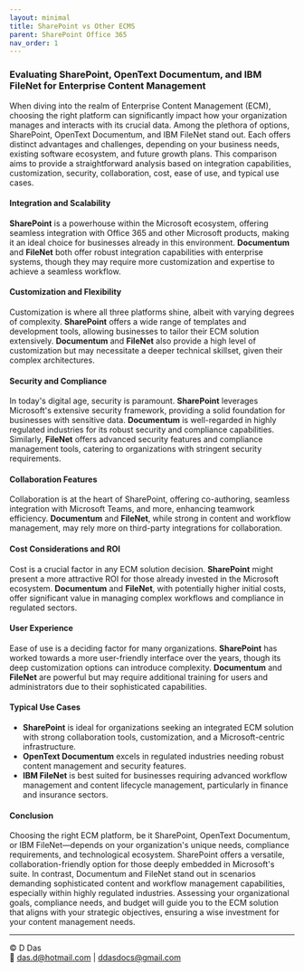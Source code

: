 ```yaml
---
layout: minimal
title: SharePoint vs Other ECMS
parent: SharePoint Office 365
nav_order: 1
---
```

### Evaluating SharePoint, OpenText Documentum, and IBM FileNet for Enterprise Content Management

When diving into the realm of Enterprise Content Management (ECM), choosing the right platform can significantly impact how your organization manages and interacts with its crucial data. Among the plethora of options, SharePoint, OpenText Documentum, and IBM FileNet stand out. Each offers distinct advantages and challenges, depending on your business needs, existing software ecosystem, and future growth plans. This comparison aims to provide a straightforward analysis based on integration capabilities, customization, security, collaboration, cost, ease of use, and typical use cases.

#### Integration and Scalability

**SharePoint** is a powerhouse within the Microsoft ecosystem, offering seamless integration with Office 365 and other Microsoft products, making it an ideal choice for businesses already in this environment. **Documentum** and **FileNet** both offer robust integration capabilities with enterprise systems, though they may require more customization and expertise to achieve a seamless workflow.

#### Customization and Flexibility

Customization is where all three platforms shine, albeit with varying degrees of complexity. **SharePoint** offers a wide range of templates and development tools, allowing businesses to tailor their ECM solution extensively. **Documentum** and **FileNet** also provide a high level of customization but may necessitate a deeper technical skillset, given their complex architectures.

#### Security and Compliance

In today's digital age, security is paramount. **SharePoint** leverages Microsoft's extensive security framework, providing a solid foundation for businesses with sensitive data. **Documentum** is well-regarded in highly regulated industries for its robust security and compliance capabilities. Similarly, **FileNet** offers advanced security features and compliance management tools, catering to organizations with stringent security requirements.

#### Collaboration Features

Collaboration is at the heart of SharePoint, offering co-authoring, seamless integration with Microsoft Teams, and more, enhancing teamwork efficiency. **Documentum** and **FileNet**, while strong in content and workflow management, may rely more on third-party integrations for collaboration.

#### Cost Considerations and ROI

Cost is a crucial factor in any ECM solution decision. **SharePoint** might present a more attractive ROI for those already invested in the Microsoft ecosystem. **Documentum** and **FileNet**, with potentially higher initial costs, offer significant value in managing complex workflows and compliance in regulated sectors.

#### User Experience

Ease of use is a deciding factor for many organizations. **SharePoint** has worked towards a more user-friendly interface over the years, though its deep customization options can introduce complexity. **Documentum** and **FileNet** are powerful but may require additional training for users and administrators due to their sophisticated capabilities.

#### Typical Use Cases

- **SharePoint** is ideal for organizations seeking an integrated ECM solution with strong collaboration tools, customization, and a Microsoft-centric infrastructure.
- **OpenText Documentum** excels in regulated industries needing robust content management and security features.
- **IBM FileNet** is best suited for businesses requiring advanced workflow management and content lifecycle management, particularly in finance and insurance sectors.

#### Conclusion

Choosing the right ECM platform, be it SharePoint, OpenText Documentum, or IBM FileNet—depends on your organization's unique needs, compliance requirements, and technological ecosystem. SharePoint offers a versatile, collaboration-friendly option for those deeply embedded in Microsoft's suite. In contrast, Documentum and FileNet stand out in scenarios demanding sophisticated content and workflow management capabilities, especially within highly regulated industries. Assessing your organizational goals, compliance needs, and budget will guide you to the ECM solution that aligns with your strategic objectives, ensuring a wise investment for your content management needs.

---
© D Das  
📧 [das.d@hotmail.com](mailto:das.d@hotmail.com) | [ddasdocs@gmail.com](mailto:ddasdocs@gmail.com)